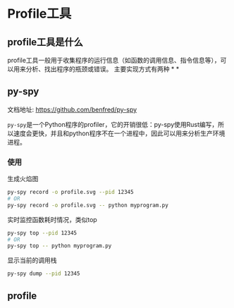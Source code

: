 # Profile工具

## profile工具是什么
profile工具一般用于收集程序的运行信息（如函数的调用信息、指令信息等），可以用来分析、找出程序的瓶颈或错误。
主要实现方式有两种
* 
* 

### 

## py-spy
文档地址: https://github.com/benfred/py-spy

`py-spy`是一个Python程序的profiler，它的开销很低：py-spy使用Rust编写，所以速度会更快，并且和python程序不在一个进程中，因此可以用来分析生产环境进程。

### 使用
生成火焰图
```bash
py-spy record -o profile.svg --pid 12345
# OR
py-spy record -o profile.svg -- python myprogram.py
```

实时监控函数耗时情况，类似top
```bash
py-spy top --pid 12345
# OR
py-spy top -- python myprogram.py
```

显示当前的调用栈
```bash
py-spy dump --pid 12345
```

## profile
